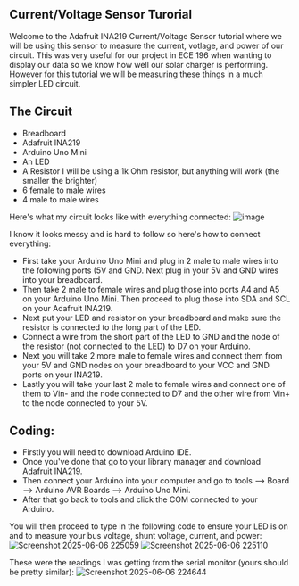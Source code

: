 ## Current/Voltage Sensor Turorial

Welcome to the Adafruit INA219 Current/Voltage Sensor tutorial where we will be using this sensor to measure the current, votlage, and power of our circuit. This was very useful for our project in ECE 196 when wanting to display our data so we know how well our solar charger is performing. However for this tutorial we will be measuring these things in a much simpler LED circuit.

## The Circuit
- Breadboard
- Adafruit INA219
- Arduino Uno Mini
- An LED
- A Resistor I will be using a 1k Ohm resistor, but anything will work (the smaller the brighter)
- 6 female to male wires
- 4 male to male wires

Here's what my circuit looks like with everything connected:
![image](https://github.com/user-attachments/assets/f037e026-4da9-4135-97ab-38cb2e83557c)

I know it looks messy and is hard to follow so here's how to connect everything:
- First take your Arduino Uno Mini and plug in 2 male to male wires into the following ports (5V and GND. Next plug in your 5V and GND wires into your breadboard.
- Then take 2 male to female wires and plug those into ports A4 and A5 on your Arduino Uno Mini. Then proceed to plug those into SDA and SCL on your Adafruit INA219.
- Next put your LED and resistor on your breadboard and make sure the resistor is connected to the long part of the LED.
- Connect a wire from the short part of the LED to GND and the node of the resistor (not connected to the LED) to D7 on your Arduino.
- Next you will take 2 more male to female wires and connect them from your 5V and GND nodes on your breadboard to your VCC and GND ports on your INA219.
- Lastly you will take your last 2 male to female wires and connect one of them to Vin- and the node connected to D7 and the other wire from Vin+ to the node connected to your 5V.

## Coding:
- Firstly you will need to download Arduino IDE.
- Once you've done that go to your library manager and download Adafruit INA219.
- Then connect your Arduino into your computer and go to tools --> Board --> Arduino AVR Boards --> Arduino Uno Mini.
- After that go back to tools and click the COM connected to your Arduino.

You will then proceed to type in the following code to ensure your LED is on and to measure your bus voltage, shunt voltage, current, and power:
![Screenshot 2025-06-06 225059](https://github.com/user-attachments/assets/705b5f3d-0715-4b24-8648-e0aa6f8b7f02)
![Screenshot 2025-06-06 225110](https://github.com/user-attachments/assets/d7b0a9ce-8729-42ad-80b7-094f0c9afbcd)

These were the readings I was getting from the serial monitor (yours should be pretty similar):
![Screenshot 2025-06-06 224644](https://github.com/user-attachments/assets/053cdc93-084b-429c-b295-281a86d25cc8)
